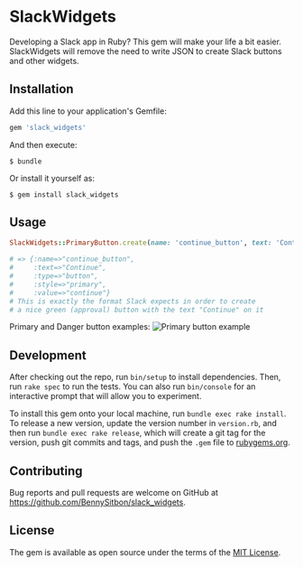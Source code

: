 # SlackWidgets
Developing a Slack app in Ruby? This gem will make your life a bit easier.  
SlackWidgets will remove the need to write JSON to create Slack buttons and other widgets.
## Installation

Add this line to your application's Gemfile:

```ruby
gem 'slack_widgets'
```

And then execute:

    $ bundle

Or install it yourself as:

    $ gem install slack_widgets

## Usage

```ruby
SlackWidgets::PrimaryButton.create(name: 'continue_button', text: 'Continue', value: 'continue')

# => {:name=>"continue_button",
#     :text=>"Continue",
#     :type=>"button",
#     :style=>"primary",
#     :value=>"continue"}
# This is exactly the format Slack expects in order to create
# a nice green (approval) button with the text "Continue" on it
```
Primary and Danger button examples:
![Primary button example](https://user-images.githubusercontent.com/2252680/29849715-015b42e2-8d6c-11e7-93a9-fa71e83a6345.png)
## Development

After checking out the repo, run `bin/setup` to install dependencies. Then, run `rake spec` to run the tests. You can also run `bin/console` for an interactive prompt that will allow you to experiment.

To install this gem onto your local machine, run `bundle exec rake install`. To release a new version, update the version number in `version.rb`, and then run `bundle exec rake release`, which will create a git tag for the version, push git commits and tags, and push the `.gem` file to [rubygems.org](https://rubygems.org).

## Contributing

Bug reports and pull requests are welcome on GitHub at https://github.com/BennySitbon/slack_widgets.


## License

The gem is available as open source under the terms of the [MIT License](http://opensource.org/licenses/MIT).

